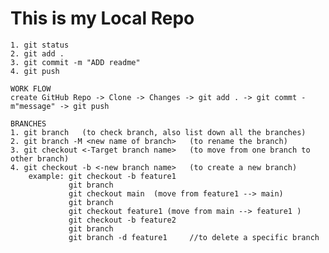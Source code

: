 # This is my Local Repo

    1. git status
    2. git add .
    3. git commit -m "ADD readme"
    4. git push

    WORK FLOW
    create GitHub Repo -> Clone -> Changes -> git add . -> git commt -m"message" -> git push

    BRANCHES
    1. git branch   (to check branch, also list down all the branches)
    2. git branch -M <new name of branch>   (to rename the branch)
    3. git checkout <-Target branch name>   (to move from one branch to other branch)
    4. git checkout -b <-new branch name>   (to create a new branch)
        example: git checkout -b feature1
                 git branch
                 git checkout main  (move from feature1 --> main)
                 git branch
                 git checkout feature1 (move from main --> feature1 )
                 git checkout -b feature2
                 git branch
                 git branch -d feature1     //to delete a specific branch

